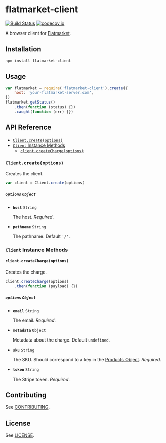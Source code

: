 # flatmarket-client

[![Build Status](https://circleci.com/gh/christophercliff/flatmarket-client.svg?style=shield)](https://circleci.com/gh/christophercliff/flatmarket-client)
[![codecov.io](http://codecov.io/github/christophercliff/flatmarket-client/coverage.svg?branch=master)](http://codecov.io/github/christophercliff/flatmarket-client?branch=master)

A browser client for [Flatmarket](https://github.com/christophercliff/flatmarket).

## Installation

```
npm install flatmarket-client
```

## Usage

```js
var flatmarket = require('flatmarket-client').create({
    host: 'your-flatmarket-server.com',
})
flatmarket.getStatus()
    .then(function (status) {})
    .caught(function (err) {})
```

## API Reference

- [`Client.create(options)`](#clientcreateoptions)
- [`Client` Instance Methods](#client-instance-methods)
    - [`client.createCharge(options)`](#clientcreatechargeoptions)

### `Client.create(options)`

Creates the client.

```js
var client = Client.create(options)
```

##### **`options`** `Object`

- **`host`** `String`

    The host. *Required*.

- **`pathname`** `String`

    The pathname. Default `'/'`.

### `Client` Instance Methods

#### `client.createCharge(options)`

Creates the charge.

```js
client.createCharge(options)
    .then(function (payload) {})
```

##### **`options`** `Object`

- **`email`** `String`

    The email. *Required*.

- **`metadata`** `Object`

    Metadata about the charge. Default `undefined`.

- **`sku`** `String`

    The SKU. Should correspond to a key in the [Products Object](https://github.com/christophercliff/flatmarket-schema/blob/master/SPECIFICATION.md#products-object). *Required*.

- **`token`** `String`

    The Stripe token. *Required*.


## Contributing

See [CONTRIBUTING](https://github.com/christophercliff/flatmarket/blob/master/CONTRIBUTING.md).

## License

See [LICENSE](https://github.com/christophercliff/flatmarket/blob/master/LICENSE.md).
